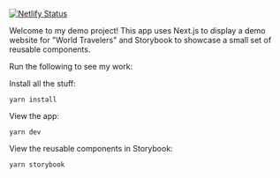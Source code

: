 [![Netlify Status](https://api.netlify.com/api/v1/badges/edbcad84-6968-41e1-85a6-74c27eef9ddb/deploy-status)](https://app.netlify.com/sites/ps-world-traveler/deploys)

Welcome to my demo project! This app uses Next.js to display a demo website for "World Travelers" and Storybook to showcase a small set of reusable components.

Run the following to see my work:

Install all the stuff:

```
yarn install
```

View the app:

```
yarn dev
```

View the reusable components in Storybook:

```
yarn storybook
```